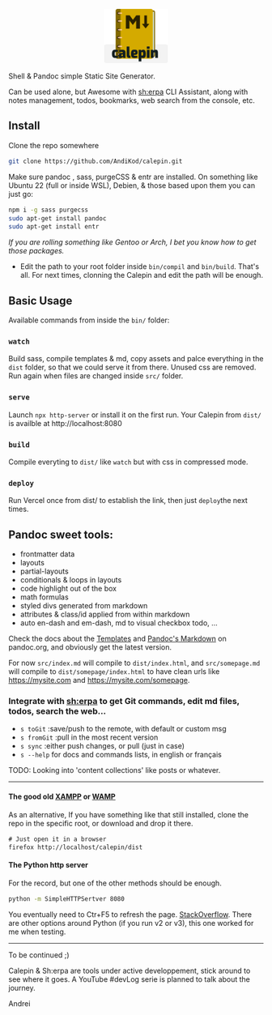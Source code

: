 <p align="center" width="100%">
  <img width="25%" src="./src/assets/img/calepin-logo.png">
</p>

Shell & Pandoc simple Static Site Generator. 

Can be used alone, but Awesome with [sh:erpa](https://github.com/AndiKod/sherpa) CLI Assistant, along with notes management, todos, bookmarks, web search from the console, etc.

## Install 

Clone the repo somewhere 

```bash
git clone https://github.com/AndiKod/calepin.git  
```
Make sure pandoc , sass, purgeCSS & entr are installed. On something like Ubuntu 22 (full or inside WSL), Debien, & those based upon them you can just go:

```bash
npm i -g sass purgecss 
sudo apt-get install pandoc
sudo apt-get install entr 
```

*If you are rolling something like Gentoo or Arch, I bet you know how to get those packages.*

- Edit the path to your root folder inside `bin/compil` and `bin/build`. That's all. For next times, clonning the Calepin and edit the path will be enough.

## Basic Usage

Available commands from inside the `bin/` folder:

### `watch`

Build sass, compile templates & md, copy assets and palce everything in the `dist` folder, so that we could serve it from there. Unused css are removed. Run again when files are changed inside `src/` folder.

### `serve`

Launch `npx http-server` or install it on the first run. Your Calepin from `dist/` is availble at http://localhost:8080  

### `build` 

Compile everyting to `dist/`  like `watch` but with css in compressed mode.

### `deploy`

Run Vercel once from dist/ to establish the link, then just `deploy`the next times.



## Pandoc sweet tools:

- frontmatter data
- layouts
- partial-layouts 
- conditionals & loops in layouts
- code highlight out of the box
- math formulas
- styled divs generated from markdown
- attributes & class/id applied from within markdown
- auto en-dash and em-dash, md to visual checkbox todo, ...

Check the docs about the [Templates](https://pandoc.org/MANUAL.html#templates) and [Pandoc's Markdown](https://pandoc.org/MANUAL.html#pandocs-markdown) on pandoc.org, and obviously get the latest version.

For now `src/index.md` will compile to `dist/index.html`, and `src/somepage.md` will compile to `dist/somepage/index.html` to have clean urls like https://mysite.com and https://mysite.com/somepage.


### Integrate with [sh:erpa](https://github.com/AndiKod/sherpa) to get Git commands, edit md files, todos, search the web...

- `s toGit` :save/push to the remote, with default or custom msg
- `s fromGit` :pull in the most recent version  
- `s sync` :either push changes, or pull (just in case) 
- `s --help` for docs and commands lists, in english or français



TODO: Looking into 'content collections' like posts or whatever.


---


#### The good old [XAMPP](https://www.apachefriends.org/index.html) or [WAMP](https://www.wampserver.com/en/) 

As an alternative, If you have something like that still installed, clone the repo in the specific root, or download and drop it there. 

```
# Just open it in a browser
firefox http://localhost/calepin/dist
```

#### The Python http server  

For the record, but one of the other methods should be enough.  

```bash
python -m SimpleHTTPSertver 8080

```
You eventually need to Ctr+F5 to refresh the page. [StackOverflow](https://stackoverflow.com/questions/12193803/invoke-python-simplehttpserver-from-command-line-with-no-cache-option). There are other options around Python (if you run v2 or v3), this one worked for me when testing.

---

To be continued ;)

Calepin & Sh:erpa are tools under active developpement, stick around to see where it goes. A YouTube #devLog serie is planned to talk about the journey.

Andrei
